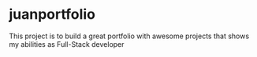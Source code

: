 # juanportfolio
This project is to build a great portfolio with awesome projects that shows my abilities as Full-Stack developer
